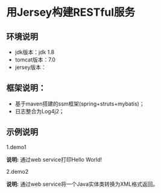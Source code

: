 # 用Jersey构建RESTful服务

## 环境说明

* jdk版本：jdk 1.8
* tomcat版本：7.0
* jersey版本：

## 框架说明：

* 基于maven搭建的ssm框架(spring+struts+mybatis)；
* 日志整合为Log4j2；


## 示例说明

1.demo1

**说明:** 通过web service打印Hello World!

2.demo2

**说明:** 通过web service将一个Java实体类转换为XML格式返回。
